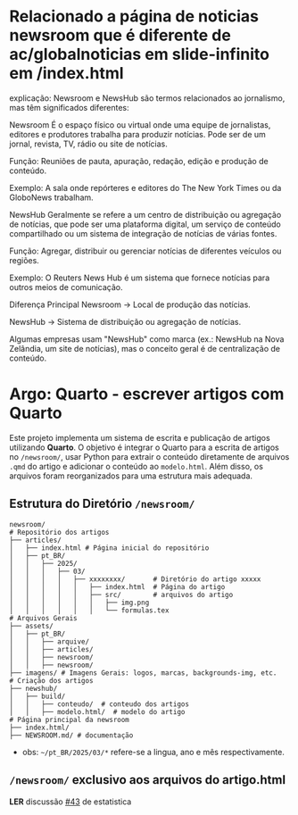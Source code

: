 # Relacionado a página de noticias newsroom que é diferente de ac/globalnoticias em slide-infinito em /index.html

explicação:
Newsroom e NewsHub são termos relacionados ao jornalismo, mas têm significados diferentes:

Newsroom
É o espaço físico ou virtual onde uma equipe de jornalistas, editores e produtores trabalha para produzir notícias. Pode ser de um jornal, revista, TV, rádio ou site de notícias.

Função: Reuniões de pauta, apuração, redação, edição e produção de conteúdo.

Exemplo: A sala onde repórteres e editores do The New York Times ou da GloboNews trabalham.

NewsHub
Geralmente se refere a um centro de distribuição ou agregação de notícias, que pode ser uma plataforma digital, um serviço de conteúdo compartilhado ou um sistema de integração de notícias de várias fontes.

Função: Agregar, distribuir ou gerenciar notícias de diferentes veículos ou regiões.

Exemplo: O Reuters News Hub é um sistema que fornece notícias para outros meios de comunicação.

Diferença Principal
Newsroom → Local de produção das notícias.

NewsHub → Sistema de distribuição ou agregação de notícias.

Algumas empresas usam "NewsHub" como marca (ex.: NewsHub na Nova Zelândia, um site de notícias), mas o conceito geral é de centralização de conteúdo.


# Argo: Quarto - escrever artigos com Quarto

Este projeto implementa um sistema de escrita e publicação de artigos utilizando **Quarto**. O objetivo é integrar o Quarto para a escrita de artigos no ``/newsroom/``, usar Python para extrair o conteúdo diretamente de arquivos `.qmd` do artigo e adicionar o conteúdo ao `modelo.html`. Além disso, os arquivos foram reorganizados para uma estrutura mais adequada.

## Estrutura do Diretório `/newsroom/`

```{bash}
newsroom/
# Repositório dos artigos
├── articles/
│   ├── index.html # Página inicial do repositório
│   ├── pt_BR/
│   │   ├── 2025/
│   │   │   ├── 03/
│   │   │   │   ├── xxxxxxxx/       # Diretório do artigo xxxxx
│   │   │   │   │   ├── index.html  # Página do artigo
│   │   │   │   │   ├── src/        # arquivos do artigo
│   │   │   │   │   │   ├── img.png
│   │   │   │   │   │   └── formulas.tex
# Arquivos Gerais  
├── assets/ 
│   ├── pt_BR/
│   │   ├── arquive/ 
│   │   ├── articles/
│   │   ├── newsroom/
│   │   ├── newsroom/
├── imagens/ # Imagens Gerais: logos, marcas, backgrounds-img, etc.
# Criação dos artigos 
├── newshub/ 
│   ├── build/
│   │   ├── conteudo/  # conteudo dos artigos
│   │   ├── modelo.html/  # modelo do artigo
# Página principal da newsroom
├── index.html/
├── NEWSROOM.md/ # documentação
```

  - obs: ``~/pt_BR/2025/03/*`` refere-se a lingua, ano e mês respectivamente.

## ``/newsroom/`` exclusivo aos arquivos do artigo.html

**LER** discussão [#43](https://github.com/cesargabrielphd/estatistica/discussions/43) de estatistica